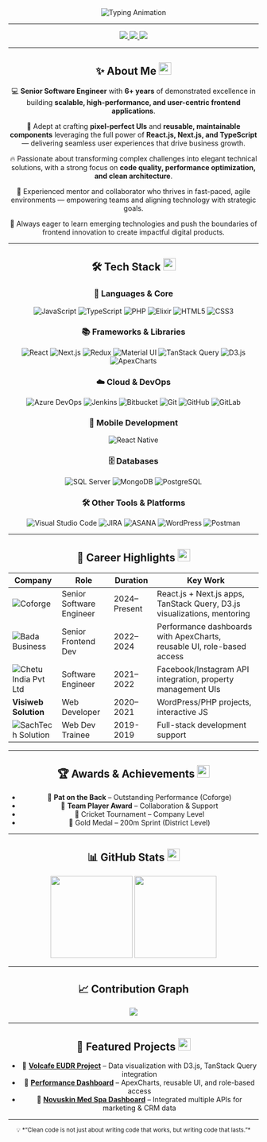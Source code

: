 <!-- HEADER -->
<div align="center">
  <img src="https://readme-typing-svg.herokuapp.com?font=Orbitron&size=30&duration=4000&pause=800&color=FF5733&center=true&vCenter=true&width=900&lines=👋+Hi,+I'm+Shagun+Vashisth;💻+Senior+Software+Engineer;🚀+React.js+%7C+Next.js+%7C+TypeScript;✨+6%2B+Years+Frontend+Experience" alt="Typing Animation" />

---

<!-- SOCIAL LINKS -->
<p align="center">
  <a href="https://www.linkedin.com/in/shagun-vashisth-7b93b317b/">
    <img src="https://img.shields.io/badge/LinkedIn-%230A66C2.svg?&style=for-the-badge&logo=linkedin&logoColor=white" />
  </a>
  <a href="mailto:sharmashagun426@gmail.com">
    <img src="https://img.shields.io/badge/Email-D14836?style=for-the-badge&logo=gmail&logoColor=white" />
  </a>
  <a href="https://github.com/sharmashagun426">
    <img src="https://img.shields.io/badge/GitHub-000?style=for-the-badge&logo=github&logoColor=white" />
  </a>
</p>

---

## ✨ **About Me** <img src="https://cdn-icons-png.flaticon.com/512/1828/1828884.png" width="25">

💻 **Senior Software Engineer** with **6+ years** of demonstrated excellence in building **scalable, high-performance, and user-centric frontend applications**.  

🚀 Adept at crafting **pixel-perfect UIs** and **reusable, maintainable components** leveraging the full power of **React.js, Next.js, and TypeScript** — delivering seamless user experiences that drive business growth.  

🔥 Passionate about transforming complex challenges into elegant technical solutions, with a strong focus on **code quality, performance optimization, and clean architecture**.  

🎯 Experienced mentor and collaborator who thrives in fast-paced, agile environments — empowering teams and aligning technology with strategic goals.  

🌟 Always eager to learn emerging technologies and push the boundaries of frontend innovation to create impactful digital products.


---

## 🛠 **Tech Stack** <img src="https://cdn-icons-png.flaticon.com/512/2721/2721292.png" width="25">

### 🚀 **Languages & Core**
![JavaScript](https://img.shields.io/badge/JavaScript-ffdf00?style=for-the-badge&logo=javascript&logoColor=black)
![TypeScript](https://img.shields.io/badge/TypeScript-3178C6?style=for-the-badge&logo=typescript&logoColor=white)
![PHP](https://img.shields.io/badge/PHP-777BB4?style=for-the-badge&logo=php&logoColor=white)
![Elixir](https://img.shields.io/badge/Elixir-4B275F?style=for-the-badge&logo=elixir&logoColor=white)
![HTML5](https://img.shields.io/badge/HTML5-E34F26?style=for-the-badge&logo=html5&logoColor=white)
![CSS3](https://img.shields.io/badge/CSS3-1572B6?style=for-the-badge&logo=css3&logoColor=white)

### 📚 **Frameworks & Libraries**
![React](https://img.shields.io/badge/React-61DAFB?style=for-the-badge&logo=react&logoColor=black)
![Next.js](https://img.shields.io/badge/Next.js-000000?style=for-the-badge&logo=nextdotjs&logoColor=white)
![Redux](https://img.shields.io/badge/Redux-764ABC?style=for-the-badge&logo=redux&logoColor=white)
![Material UI](https://img.shields.io/badge/Material_UI-0081CB?style=for-the-badge&logo=mui&logoColor=white)
![TanStack Query](https://img.shields.io/badge/TanStack_Query-FF4154?style=for-the-badge&logo=reactquery&logoColor=white)
![D3.js](https://img.shields.io/badge/D3.js-F9A03C?style=for-the-badge&logo=d3dotjs&logoColor=white)
![ApexCharts](https://img.shields.io/badge/ApexCharts-5C2D91?style=for-the-badge)

### ☁️ **Cloud & DevOps**
![Azure DevOps](https://img.shields.io/badge/Azure_DevOps-0078D7?style=for-the-badge&logo=azuredevops&logoColor=white)
![Jenkins](https://img.shields.io/badge/Jenkins-D24939?style=for-the-badge&logo=jenkins&logoColor=white)
![Bitbucket](https://img.shields.io/badge/Bitbucket-0052CC?style=for-the-badge&logo=bitbucket&logoColor=white)
![Git](https://img.shields.io/badge/Git-F05032?style=for-the-badge&logo=git&logoColor=white)
![GitHub](https://img.shields.io/badge/GitHub-000000?style=for-the-badge&logo=github&logoColor=white)
![GitLab](https://img.shields.io/badge/GitLab-FC6D26?style=for-the-badge&logo=gitlab&logoColor=white)


### 📱 **Mobile Development**
![React Native](https://img.shields.io/badge/React_Native-61DAFB?style=for-the-badge&logo=react&logoColor=black)

### 🗄 **Databases**
![SQL Server](https://img.shields.io/badge/SQL_Server-CC2927?style=for-the-badge&logo=microsoft-sql-server&logoColor=white)
![MongoDB](https://img.shields.io/badge/MongoDB-47A248?style=for-the-badge&logo=mongodb&logoColor=white)
![PostgreSQL](https://img.shields.io/badge/PostgreSQL-336791?style=for-the-badge&logo=postgresql&logoColor=white)

### 🛠 **Other Tools & Platforms**
![Visual Studio Code](https://img.shields.io/badge/VSCode-007ACC?style=for-the-badge&logo=visual-studio-code&logoColor=white)
![JIRA](https://img.shields.io/badge/JIRA-0052CC?style=for-the-badge&logo=jira&logoColor=white)
![ASANA](https://img.shields.io/badge/Asana-F04A37?style=for-the-badge&logo=asana&logoColor=white)
![WordPress](https://img.shields.io/badge/WordPress-21759B?style=for-the-badge&logo=wordpress&logoColor=white)
![Postman](https://img.shields.io/badge/Postman-FF6C37?style=for-the-badge&logo=postman&logoColor=white)


---

## 💼 **Career Highlights** <img src="https://cdn-icons-png.flaticon.com/512/3135/3135715.png" width="25">
| Company | Role | Duration | Key Work |
|---------|------|----------|----------|
| ![Coforge](https://encrypted-tbn0.gstatic.com/images?q=tbn:ANd9GcQtc_icZkglrpVHAUYtxKpRxS4qXiqHBCAYcE5nRMQioWKZskVi-R9-ofIReYmSuUF0feQ&usqp=CAU) | Senior Software Engineer | 2024–Present | React.js + Next.js apps, TanStack Query, D3.js visualizations, mentoring |
| ![Bada Business](https://encrypted-tbn0.gstatic.com/images?q=tbn:ANd9GcSQIASj2L_SvH0crjxAYdm8umkRGaGpIINzxA&s) | Senior Frontend Dev | 2022–2024 | Performance dashboards with ApexCharts, reusable UI, role-based access |
| ![Chetu India Pvt Ltd](https://encrypted-tbn0.gstatic.com/images?q=tbn:ANd9GcR9H3ba4pot1wDE3nURwkeLusH2iDqcygiWoA&s) | Software Engineer | 2021–2022 | Facebook/Instagram API integration, property management UIs |
| **Visiweb Solution** | Web Developer | 2020–2021 | WordPress/PHP projects, interactive JS |
| ![SachTech Solution](https://i.ytimg.com/vi/e5JsosumVkI/maxresdefault.jpg) | Web Dev Trainee | 2019-2019 | Full-stack development support |

---

## 🏆 **Awards & Achievements** <img src="https://cdn-icons-png.flaticon.com/512/3135/3135741.png" width="25">
- 🏅 **Pat on the Back** – Outstanding Performance (Coforge)  
- 🤝 **Team Player Award** – Collaboration & Support  
- 🏏 Cricket Tournament – Company Level  
- 🥇 Gold Medal – 200m Sprint (District Level)  

---

## 📊 **GitHub Stats** <img src="https://cdn-icons-png.flaticon.com/512/1828/1828911.png" width="25">
<p align="center">
  <img src="https://github-readme-stats.vercel.app/api?username=sharmashagun426&show_icons=true&theme=tokyonight" height="165" />
  <img src="https://github-readme-streak-stats.herokuapp.com/?user=sharmashagun426&theme=tokyonight" height="165" />
</p>

---

## 📈 **Contribution Graph**
<p align="center">
  <img src="https://github-readme-activity-graph.vercel.app/graph?username=sharmashagun426&theme=github-compact" />
</p>

---

## 📂 **Featured Projects** <img src="https://cdn-icons-png.flaticon.com/512/1829/1829942.png" width="25">
- 🔗 **[Volcafe EUDR Project](#)** – Data visualization with D3.js, TanStack Query integration  
- 🔗 **[Performance Dashboard](#)** – ApexCharts, reusable UI, and role-based access  
- 🔗 **[Novuskin Med Spa Dashboard](#)** – Integrated multiple APIs for marketing & CRM data  

---

<p align="center">
  <sub>💡 *“Clean code is not just about writing code that works, but writing code that lasts.”*</sub>
</p>
